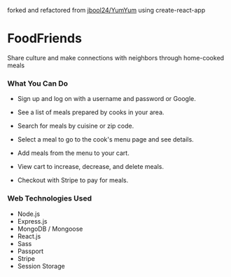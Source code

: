 forked and refactored from [jbool24/YumYum](https://github.com/jbool24/YumYum) using create-react-app

# FoodFriends

Share culture and make connections with neighbors through home-cooked meals


### What You Can Do

- Sign up and log on with a username and password or Google.

- See a list of meals prepared by cooks in your area.

- Search for meals by cuisine or zip code.

- Select a meal to go to the cook's menu page and see details.

- Add meals from the menu to your cart.

- View cart to increase, decrease, and delete meals.

- Checkout with Stripe to pay for meals.

### Web Technologies Used

- Node.js
- Express.js
- MongoDB / Mongoose
- React.js
- Sass
- Passport
- Stripe
- Session Storage